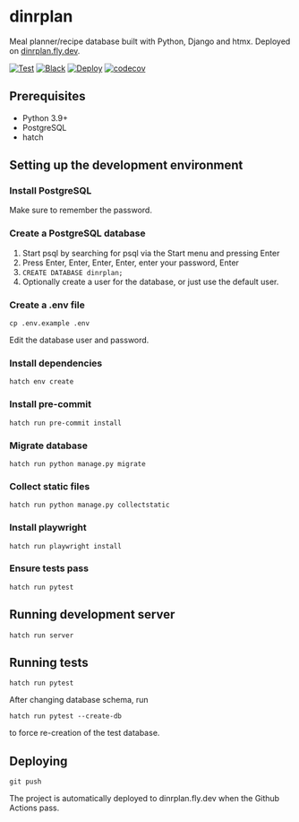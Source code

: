 # dinrplan

Meal planner/recipe database built with Python, Django and htmx. Deployed on [dinrplan.fly.dev](dinrplan.fly.dev).

[![Test](https://github.com/Godsmith/dinrplan/actions/workflows/test.yml/badge.svg)](https://github.com/Godsmith/dinrplan/actions/workflows/test.yml)
[![Black](https://github.com/Godsmith/dinrplan/actions/workflows/black.yml/badge.svg)](https://github.com/Godsmith/dinrplan/actions/workflows/black.yml)
[![Deploy](https://github.com/Godsmith/dinrplan/actions/workflows/deploy.yml/badge.svg)](https://github.com/Godsmith/dinrplan/actions/workflows/deploy.yml)
[![codecov](https://codecov.io/gh/Godsmith/dinrplan/branch/master/graph/badge.svg?token=DSINFV82XT)](https://codecov.io/gh/Godsmith/dinrplan)

## Prerequisites

- Python 3.9+
- PostgreSQL
- hatch

## Setting up the development environment

### Install PostgreSQL

Make sure to remember the password.

### Create a PostgreSQL database

1. Start psql by searching for psql via the Start menu and pressing Enter
2. Press Enter, Enter, Enter, Enter, enter your password, Enter
3. `CREATE DATABASE dinrplan;`
4. Optionally create a user for the database, or just use the default user.

### Create a .env file

```commandline
cp .env.example .env
```

Edit the database user and password.

### Install dependencies

```
hatch env create
```

### Install pre-commit

```
hatch run pre-commit install
```

### Migrate database

```
hatch run python manage.py migrate
```

### Collect static files

```commandline
hatch run python manage.py collectstatic
```

### Install playwright

```commandline
hatch run playwright install
```

### Ensure tests pass

```commandline
hatch run pytest
```

## Running development server

```
hatch run server
```

## Running tests

```
hatch run pytest
```

After changing database schema, run

```commandline
hatch run pytest --create-db
```

to force re-creation of the test database.

## Deploying

```commandline
git push
```

The project is automatically deployed to dinrplan.fly.dev when the Github Actions pass.
